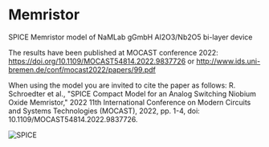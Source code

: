 # Memristor
SPICE Memristor model of NaMLab gGmbH Al2O3/Nb2O5 bi-layer device

The results have been published at MOCAST conference 2022: 
https://doi.org/10.1109/MOCAST54814.2022.9837726
or 
http://www.ids.uni-bremen.de/conf/mocast2022/papers/99.pdf

When using the model you are invited to cite the paper as follows: 
R. Schroedter et al., "SPICE Compact Model for an Analog Switching Niobium Oxide Memristor," 2022 11th International Conference on Modern Circuits and Systems Technologies (MOCAST), 2022, pp. 1-4, doi: 10.1109/MOCAST54814.2022.9837726.

![SPICE](https://user-images.githubusercontent.com/103260242/162437716-61172ee0-8e74-4131-9095-1472ce789340.jpg)
